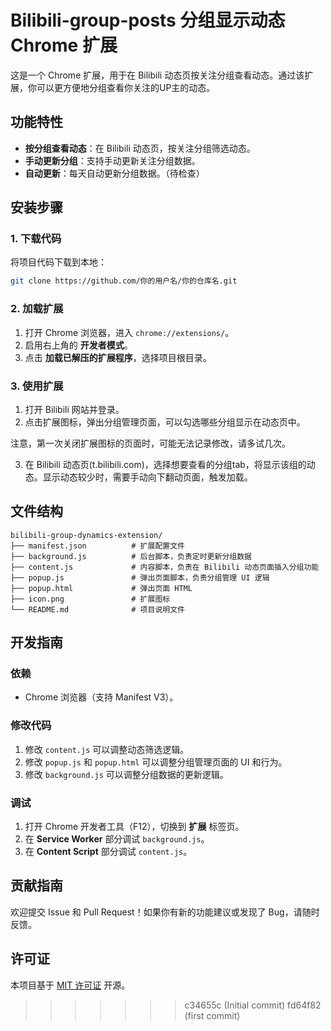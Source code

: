 
# Bilibili-group-posts  分组显示动态 Chrome 扩展

这是一个 Chrome 扩展，用于在 Bilibili 动态页按关注分组查看动态。通过该扩展，你可以更方便地分组查看你关注的UP主的动态。

## 功能特性

- **按分组查看动态**：在 Bilibili 动态页，按关注分组筛选动态。
- **手动更新分组**：支持手动更新关注分组数据。
- **自动更新**：每天自动更新分组数据。（待检查）

## 安装步骤

### 1. 下载代码
将项目代码下载到本地：

```bash
git clone https://github.com/你的用户名/你的仓库名.git
```

### 2. 加载扩展
1. 打开 Chrome 浏览器，进入 `chrome://extensions/`。
2. 启用右上角的 **开发者模式**。
3. 点击 **加载已解压的扩展程序**，选择项目根目录。

### 3. 使用扩展
1. 打开 Bilibili 网站并登录。
2. 点击扩展图标，弹出分组管理页面，可以勾选哪些分组显示在动态页中。

注意，第一次关闭扩展图标的页面时，可能无法记录修改，请多试几次。

3. 在 Bilibili 动态页(t.bilibili.com)，选择想要查看的分组tab，将显示该组的动态。显示动态较少时，需要手动向下翻动页面，触发加载。

## 文件结构

```
bilibili-group-dynamics-extension/
├── manifest.json          # 扩展配置文件
├── background.js          # 后台脚本，负责定时更新分组数据
├── content.js             # 内容脚本，负责在 Bilibili 动态页面插入分组功能
├── popup.js               # 弹出页面脚本，负责分组管理 UI 逻辑
├── popup.html             # 弹出页面 HTML
├── icon.png               # 扩展图标
└── README.md              # 项目说明文件
```

## 开发指南

### 依赖
- Chrome 浏览器（支持 Manifest V3）。

### 修改代码
1. 修改 `content.js` 可以调整动态筛选逻辑。
2. 修改 `popup.js` 和 `popup.html` 可以调整分组管理页面的 UI 和行为。
3. 修改 `background.js` 可以调整分组数据的更新逻辑。

### 调试
1. 打开 Chrome 开发者工具（F12），切换到 **扩展** 标签页。
2. 在 **Service Worker** 部分调试 `background.js`。
3. 在 **Content Script** 部分调试 `content.js`。

## 贡献指南

欢迎提交 Issue 和 Pull Request！如果你有新的功能建议或发现了 Bug，请随时反馈。

## 许可证

本项目基于 [MIT 许可证](LICENSE) 开源。

>>>>>>> c34655c (Initial commit)
>>>>>>> fd64f82 (first commit)

